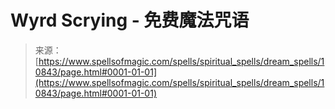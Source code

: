<!--yml

category: 未分类

date: 2024-06-12 18:47:42

-->

# Wyrd Scrying - 免费魔法咒语

> 来源：[https://www.spellsofmagic.com/spells/spiritual_spells/dream_spells/10843/page.html#0001-01-01](https://www.spellsofmagic.com/spells/spiritual_spells/dream_spells/10843/page.html#0001-01-01)
